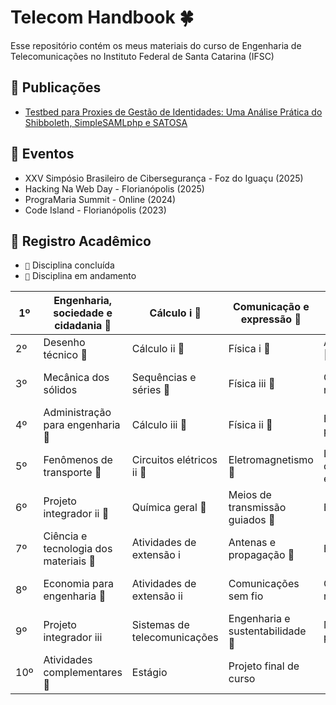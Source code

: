 # Telecom Handbook 🍀

Esse repositório contém os meus materiais do curso de Engenharia de Telecomunicações no Instituto Federal de Santa Catarina (IFSC)

## 📘 Publicações 

- [Testbed para Proxies de Gestão de Identidades: Uma Análise Prática do Shibboleth, SimpleSAMLphp e SATOSA](https://doi.org/10.5753/sbseg_estendido.2025.11983)


## 📕 Eventos

- XXV Simpósio Brasileiro de Cibersegurança - Foz do Iguaçu (2025)
- Hacking Na Web Day - Florianópolis (2025)
- PrograMaria Summit - Online (2024)
- Code Island - Florianópolis (2023)
  
## 📗 Registro Acadêmico  

- `🌸` Disciplina concluída
- `🌼` Disciplina em andamento

| 1º | Engenharia, sociedade e cidadania 🌸 | Cálculo i 🌸 | Comunicação e expressão 🌼 | Geometria analítica 🌸 | Programação i 🌸 | Projeto integrador i 🌸 |  |
|---|---|---|---|---|---|---|---|
| 2º | Desenho técnico 🌸 | Cálculo ii 🌸 | Física i 🌸 | Álgebra linear 🌸 | Eletrônica digital i 🌸 | Programação ii 🌸 |  |
| 3º | Mecânica dos sólidos | Sequências e séries 🌸 | Física iii 🌸 | Cálculo numérico 🌸 | Eletrônica digital ii 🌸 | Programação orientada a objetos 🌸 | Circuitos elétricos i 🌸 |
| 4º | Administração para engenharia 🌸 | Cálculo iii 🌸 | Física ii 🌸 | Estatística e probabilidade 🌸 | Arquitetura e organização de computadores 🌸 | Sinais e sistemas 🌸 |  |
| 5º | Fenômenos de transporte 🌸 | Circuitos elétricos ii 🌸 | Eletromagnetismo 🌸 | Laboratório de circuitos elétricos 🌸 | Processamento de sinais digitais 🌸 | Redes de computadores i 🌸 | Sistemas operacionais 🌸 |
| 6º | Projeto integrador ii 🌼 | Química geral 🌸 | Meios de transmissão guiados 🌼 | Eletrônica i 🌸 | Processos estocásticos 🌸 | Sistemas distribuídos 🌼 |  |
| 7º | Ciência e tecnologia dos materiais 🌸 | Atividades de extensão i | Antenas e propagação 🌸 | Eletrônica ii | Microcontroladores | Sistemas de comunicação 🌼 | Redes de computadores ii |
| 8º | Economia para engenharia 🌼 | Atividades de extensão ii | Comunicações sem fio | Circuitos de radiofrequência | Sistemas embarcados | Unidade curricular optativa i 🌸 |  |
| 9º | Projeto integrador iii | Sistemas de telecomunicações | Engenharia e sustentabilidade 🌸 | Metodologia de pesquisa | Unidade curricular optativa ii 🌸 | Unidade curricular optativa iii |  |
| 10º | Atividades complementares 🌸 | Estágio | Projeto final de curso |  |  |  |  |

